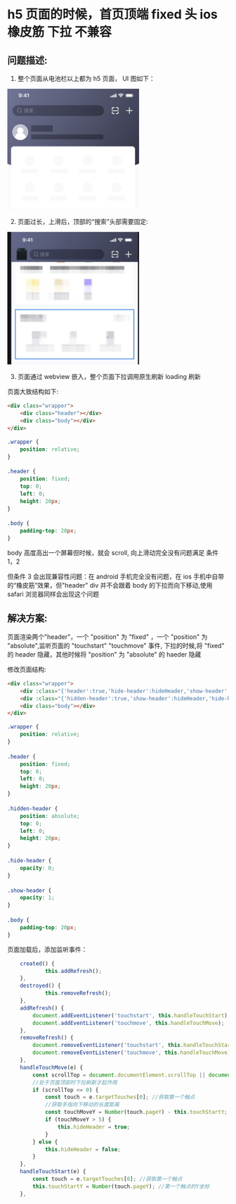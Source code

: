 # h5 页面的时候，首页顶端 fixed 头 ios 橡皮筋 下拉 不兼容

## 问题描述:

1. 整个页面从电池栏以上都为 h5 页面， UI 图如下：

<img src="https://github.com/woshixixi/woshixixi.github.io/blob/master/src/work-summary/resource/ui-header.png" width="300" alt="顶部UI图"/>

2. 页面过长，上滑后，顶部的“搜索”头部需要固定:

<img src="https://github.com/woshixixi/woshixixi.github.io/blob/master/src/work-summary/resource/scroll-down-header.png" width="300" alt="上滑后UI页面"/>

3. 页面通过 webview 嵌入，整个页面下拉调用原生刷新 loading 刷新

页面大致结构如下:

```html
<div class="wrapper">
    <div class="header"></div>
    <div class="body"></div>
</div>
```

```css
.wrapper {
    position: relative;
}

.header {
    position: fixed;
    top: 0;
    left: 0;
    height: 20px;
}

.body {
    padding-top: 20px;
}
```

body 高度高出一个屏幕但时候，就会 scroll, 向上滑动完全没有问题满足 条件 1，2

但条件 3 会出现兼容性问题：在 android 手机完全没有问题，在 ios 手机中自带的“橡皮筋”效果，但"header" div 并不会跟着 body 的下拉而向下移动,使用 safari 浏览器同样会出现这个问题

## 解决方案:

页面渲染两个"header"，一个 "position" 为 "fixed" ，一个 "position" 为 "absolute",监听页面的 "touchstart" "touchmove" 事件, 下拉的时候,将 "fixed" 的 header 隐藏，其他时候将 "position" 为 "absolute" 的 haeder 隐藏

修改页面结构:

```html
<div class="wrapper">
    <div :class="{'header':true,'hide-header':hideHeader,'show-header':!hideHeader}"></div>
    <div :class="{'hidden-header':true,'show-header':hideHeader,'hide-header':!hideHeader}"></div>
    <div class="body"></div>
</div>
```

```css
.wrapper {
    position: relative;
}

.header {
    position: fixed;
    top: 0;
    left: 0;
    height: 20px;
}

.hidden-header {
    position: absolute;
    top: 0;
    left: 0;
    height: 20px;
}

.hide-header {
    opacity: 0;
}

.show-header {
    opacity: 1;
}

.body {
    padding-top: 20px;
}
```

页面加载后，添加监听事件：

```js
    created() {
            this.addRefresh();
    },
    destroyed() {
            this.removeRefresh();
    },
    addRefresh() {
        document.addEventListener('touchstart', this.handleTouchStart);
        document.addEventListener('touchmove', this.handleTouchMove);
    },
    removeRefresh() {
        document.removeEventListener('touchstart', this.handleTouchStart);
        document.removeEventListener('touchmove', this.handleTouchMove);
    },
    handleTouchMove(e) {
        const scrollTop = document.documentElement.scrollTop || document.body.scrollTop;
        //处于页面顶部时下拉刷新才起作用
        if (scrollTop <= 0) {
            const touch = e.targetTouches[0]; //获取第一个触点
            //获取手指向下移动的长度距离
            const touchMoveY = Number(touch.pageY) - this.touchStartY;
            if (touchMoveY > 5) {
                this.hideHeader = true;
            }
        } else {
            this.hideHeader = false;
        }
    },
    handleTouchStart(e) {
        const touch = e.targetTouches[0]; //获取第一个触点
        this.touchStartY = Number(touch.pageY); //第一个触点的Y坐标
    },
```
